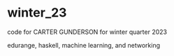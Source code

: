 # winter_23
code for CARTER GUNDERSON for winter quarter 2023

edurange, haskell, machine learning, and networking
